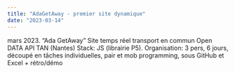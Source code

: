 ```yaml
---
title: "AdaGetAway - premier site dynamique"
date: "2023-03-14"
---
```


mars 2023. “Ada GetAway” 
Site temps réel transport en commun Open DATA API TAN (Nantes) 
Stack: JS (librairie P5).
Organisation: 3 pers, 6 jours, découpé en tâches individuelles, pair et mob programming, sous GitHub et Excel + rétro/démo

